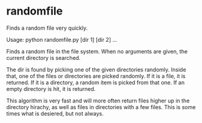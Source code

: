 # randomfile
Finds a random file very quickly.

Usage:
   python randomfile.py [dir 1] [dir 2] ...

Finds a random file in the file system.
When no arguments are given, the current directory is searched.

The dir is found by picking one of the given directories randomly.
Inside that, one of the files or directories are picked randomly.
If it is a file, it is returned.
If it is a directory, a random item is picked from that one.
If an empty directory is hit, it is returned.

This algorithm is very fast and will more often return files
higher up in the directory hirachy, as well as files in 
directories with a few files. This is some times what is
desiered, but not always.

